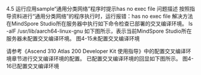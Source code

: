 4.5 运行应用sample“通用分类网络”程序时提示has no exec file
问题描述
按照指导资料进行“通用分类网络”的程序执行时，运行报错：has no exec file
解决方法
在MindSpore Studio所在服务器中执行如下命令检查已部署的交叉编译环境。
ls -alF /usr/lib/aarch64-linux-gnu
如下图所示，表示当前MindSpore Studio所在服务器未配置交叉编译环境。
图4-15未配置交叉编译环境


请参考《Ascend 310 Atlas 200 Developer Kit 使用指导》中的配置交叉编译环境章节进行交叉编译环境的配置。
已配置交叉编译环境的回显如下图所示。
图4-16已配置交叉编译环境

